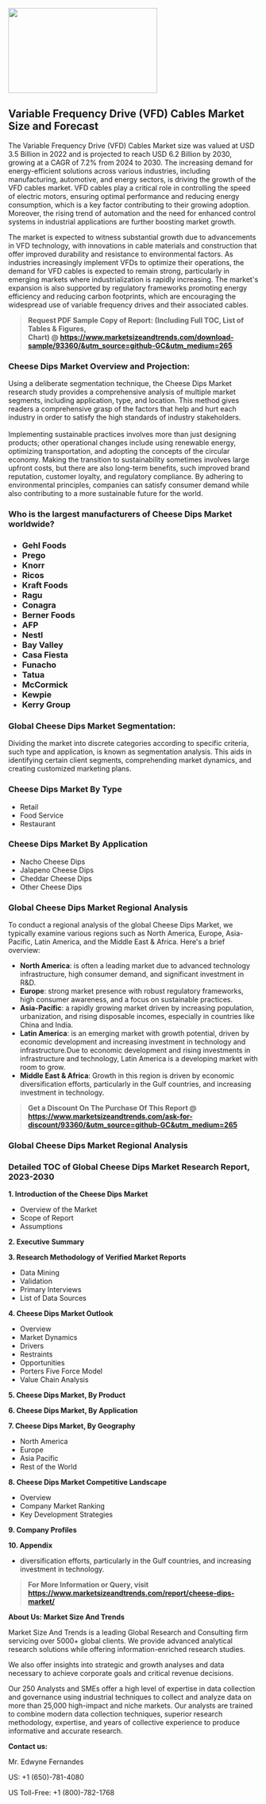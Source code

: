 <p><img class="alignnone size-medium wp-image-20088" src="https://ffe5etoiles.com/wp-content/uploads/2024/12/MST1-300x171.png" alt="" width="300" height="171" /></p><h2>Variable Frequency Drive (VFD) Cables Market Size and Forecast</h2><p>The Variable Frequency Drive (VFD) Cables Market size was valued at USD 3.5 Billion in 2022 and is projected to reach USD 6.2 Billion by 2030, growing at a CAGR of 7.2% from 2024 to 2030. The increasing demand for energy-efficient solutions across various industries, including manufacturing, automotive, and energy sectors, is driving the growth of the VFD cables market. VFD cables play a critical role in controlling the speed of electric motors, ensuring optimal performance and reducing energy consumption, which is a key factor contributing to their growing adoption. Moreover, the rising trend of automation and the need for enhanced control systems in industrial applications are further boosting market growth.</p><p>The market is expected to witness substantial growth due to advancements in VFD technology, with innovations in cable materials and construction that offer improved durability and resistance to environmental factors. As industries increasingly implement VFDs to optimize their operations, the demand for VFD cables is expected to remain strong, particularly in emerging markets where industrialization is rapidly increasing. The market's expansion is also supported by regulatory frameworks promoting energy efficiency and reducing carbon footprints, which are encouraging the widespread use of variable frequency drives and their associated cables.</p></p><blockquote id="" class=""><strong>Request PDF Sample Copy of Report: (Including Full TOC, List of Tables &amp; Figures, Chart)&nbsp;@&nbsp;<strong><a href="https://www.marketsizeandtrends.com/download-sample/93360/&utm_source=github-GC&utm_medium=265" target="_blank">https://www.marketsizeandtrends.com/download-sample/93360/&utm_source=github-GC&utm_medium=265</a></strong></strong></blockquote><h3 id="" class="">Cheese Dips Market&nbsp;Overview and Projection:</h3><p id="" class="">Using a deliberate segmentation technique, the Cheese Dips Market research study provides a comprehensive analysis of multiple market segments, including application, type, and location. This method gives readers a comprehensive grasp of the factors that help and hurt each industry in order to satisfy the high standards of industry stakeholders. <br /> <br />Implementing sustainable practices involves more than just designing products; other operational changes include using renewable energy, optimizing transportation, and adopting the concepts of the circular economy. Making the transition to sustainability sometimes involves large upfront costs, but there are also long-term benefits, such improved brand reputation, customer loyalty, and regulatory compliance. By adhering to environmental principles, companies can satisfy consumer demand while also contributing to a more sustainable future for the world.</p><h3 id="" class="">Who is the largest manufacturers of&nbsp;Cheese Dips Market worldwide?</h3><h3 class=""><p><ul><li>Gehl Foods </li><li> Prego </li><li> Knorr </li><li> Ricos </li><li> Kraft Foods </li><li> Ragu </li><li> Conagra </li><li> Berner Foods </li><li> AFP </li><li> Nestl </li><li> Bay Valley </li><li> Casa Fiesta </li><li> Funacho </li><li> Tatua </li><li> McCormick </li><li> Kewpie </li><li> Kerry Group</li></ul></p></h3><h3 id="" class="">Global&nbsp;Cheese Dips Market Segmentation:</h3><p id="" class="">Dividing the market into discrete categories according to specific criteria, such type and application, is known as segmentation analysis. This aids in identifying certain client segments, comprehending market dynamics, and creating customized marketing plans.</p><h3 id="" class="">Cheese Dips Market&nbsp;By Type</h3><p><p><ul><li>Retail </li><li> Food Service </li><li> Restaurant</p></li></ul></p></p><h3 id="" class="">Cheese Dips Market&nbsp;By Application</h3><p class=""><p><ul><li>Nacho Cheese Dips </li><li> Jalapeno Cheese Dips </li><li> Cheddar Cheese Dips </li><li> Other Cheese Dips</li></ul></p></p><h3 id="" class="">Global Cheese Dips Market Regional Analysis</h3><p id="" class="">To conduct a regional analysis of the global Cheese Dips Market, we typically examine various regions such as North America, Europe, Asia-Pacific, Latin America, and the Middle East &amp; Africa. Here's a brief overview:</p><ul><li><strong>North America</strong>: is often a leading market due to advanced technology infrastructure, high consumer demand, and significant investment in R&amp;D.</li><li><strong>Europe</strong>: strong market presence with robust regulatory frameworks, high consumer awareness, and a focus on sustainable practices.</li><li><strong>Asia-Pacific</strong>: a rapidly growing market driven by increasing population, urbanization, and rising disposable incomes, especially in countries like China and India.</li><li><strong>Latin America</strong>: is an emerging market with growth potential, driven by economic development and increasing investment in technology and infrastructure.Due to economic development and rising investments in infrastructure and technology, Latin America is a developing market with room to grow.</li><li><strong>Middle East &amp; Africa</strong>: Growth in this region is driven by economic diversification efforts, particularly in the Gulf countries, and increasing investment in technology.</li></ul><blockquote id="" class=""><strong>Get a Discount On The Purchase Of This Report @ <strong><a href="https://www.marketsizeandtrends.com/ask-for-discount/93360/&utm_source=github-GC&utm_medium=265" target="_blank">https://www.marketsizeandtrends.com/ask-for-discount/93360/&utm_source=github-GC&utm_medium=265</a></strong></strong></blockquote><h3 id="" class="">Global Cheese Dips Market Regional Analysis</h3><h3 id="" class="">Detailed TOC of Global Cheese Dips Market Research Report, 2023-2030</h3><p id="" class=""><strong>1. Introduction of the Cheese Dips Market</strong></p><ul><li>Overview of the Market</li><li>Scope of Report</li><li>Assumptions</li></ul><p id="" class=""><strong>2. Executive Summary</strong></p><p id="" class=""><strong>3. Research Methodology of Verified Market Reports</strong></p><ul><li>Data Mining</li><li>Validation</li><li>Primary Interviews</li><li>List of Data Sources</li></ul><p id="" class=""><strong>4. Cheese Dips Market Outlook</strong></p><ul><li>Overview</li><li>Market Dynamics</li><li>Drivers</li><li>Restraints</li><li>Opportunities</li><li>Porters Five Force Model</li><li>Value Chain Analysis</li></ul><p id="" class=""><strong>5. Cheese Dips Market, By Product</strong></p><p id="" class=""><strong>6. Cheese Dips Market, By Application</strong></p><p id="" class=""><strong>7. Cheese Dips Market, By Geography</strong></p><ul><li>North America</li><li>Europe</li><li>Asia Pacific</li><li>Rest of the World</li></ul><p id="" class=""><strong>8. Cheese Dips Market Competitive Landscape</strong></p><ul><li>Overview</li><li>Company Market Ranking</li><li>Key Development Strategies</li></ul><p id="" class=""><strong>9. Company Profiles</strong></p><p id="" class=""><strong>10. Appendix</strong></p><ul><li>diversification efforts, particularly in the Gulf countries, and increasing investment in technology.</li></ul><blockquote id="" class=""><strong>For More Information or Query, visit <strong><strong><a href="https://www.marketsizeandtrends.com/report/cheese-dips-market/" target="_blank">https://www.marketsizeandtrends.com/report/cheese-dips-market/</a></strong></strong></strong></blockquote><p id="" class=""><strong>About Us: Market Size And Trends</strong></p><p id="" class="">Market Size And Trends is a leading Global Research and Consulting firm servicing over 5000+ global clients. We provide advanced analytical research solutions while offering information-enriched research studies.</p><p id="" class="">We also offer insights into strategic and growth analyses and data necessary to achieve corporate goals and critical revenue decisions.</p><p id="" class="">Our 250 Analysts and SMEs offer a high level of expertise in data collection and governance using industrial techniques to collect and analyze data on more than 25,000 high-impact and niche markets. Our analysts are trained to combine modern data collection techniques, superior research methodology, expertise, and years of collective experience to produce informative and accurate research.</p><p id="" class=""><strong>Contact us:</strong></p><p id="" class="">Mr. Edwyne Fernandes</p><p id="" class="">US: +1 (650)-781-4080</p><p id="" class="">US Toll-Free: +1 (800)-782-1768</p>
